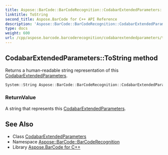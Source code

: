 ```yaml
---
title: Aspose::BarCode::BarCodeRecognition::CodabarExtendedParameters::ToString method
linktitle: ToString
second_title: Aspose.BarCode for C++ API Reference
description: 'Aspose::BarCode::BarCodeRecognition::CodabarExtendedParameters::ToString method. Returns a human-readable string representation of this CodabarExtendedParameters in C++.'
type: docs
weight: 600
url: /cpp/aspose.barcode.barcoderecognition/codabarextendedparameters/tostring/
---
```

## CodabarExtendedParameters::ToString method


Returns a human-readable string representation of this [CodabarExtendedParameters](../).

```cpp
System::String Aspose::BarCode::BarCodeRecognition::CodabarExtendedParameters::ToString() const override
```


### ReturnValue

A string that represents this [CodabarExtendedParameters](../).

## See Also

* Class [CodabarExtendedParameters](../)
* Namespace [Aspose::BarCode::BarCodeRecognition](../../)
* Library [Aspose.BarCode for C++](../../../)
